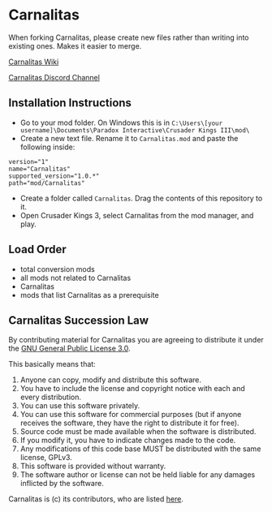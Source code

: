 # Carnalitas

When forking Carnalitas, please create new files rather than writing into existing ones. Makes it easier to merge.

[Carnalitas Wiki](https://github.com/cherisong/Carnalitas/wiki)

[Carnalitas Discord Channel](https://discord.gg/fYWeGVd)

## Installation Instructions

* Go to your mod folder. On Windows this is in `C:\Users\[your username]\Documents\Paradox Interactive\Crusader Kings III\mod\`
* Create a new text file. Rename it to `Carnalitas.mod` and paste the following inside:
```
version="1"
name="Carnalitas"
supported_version="1.0.*"
path="mod/Carnalitas"
```
* Create a folder called `Carnalitas`. Drag the contents of this repository to it.
* Open Crusader Kings 3, select Carnalitas from the mod manager, and play.

## Load Order

* total conversion mods
* all mods not related to Carnalitas
* Carnalitas
* mods that list Carnalitas as a prerequisite

## Carnalitas Succession Law
By contributing material for Carnalitas you are agreeing to distribute it under the [GNU General Public License 3.0](https://www.gnu.org/licenses/gpl-3.0.en.html).

This basically means that:
1. Anyone can copy, modify and distribute this software.
2. You have to include the license and copyright notice with each and every distribution.
3. You can use this software privately.
4. You can use this software for commercial purposes (but if anyone receives the software, they have the right to distribute it for free).
5. Source code must be made available when the software is distributed.
6. If you modify it, you have to indicate changes made to the code.
7. Any modifications of this code base MUST be distributed with the same license, GPLv3.
8. This software is provided without warranty.
9. The software author or license can not be held liable for any damages inflicted by the software.

Carnalitas is (c) its contributors, who are listed [here](https://github.com/cherisong/Carnalitas/wiki/Credits).
